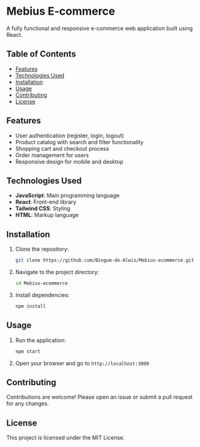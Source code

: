 # Mebius E-commerce

A fully functional and responsive e-commerce web application built using React.

## Table of Contents

- [Features](#features)
- [Technologies Used](#technologies-used)
- [Installation](#installation)
- [Usage](#usage)
- [Contributing](#contributing)
- [License](#license)

## Features

- User authentication (register, login, logout)
- Product catalog with search and filter functionality
- Shopping cart and checkout process
- Order management for users
- Responsive design for mobile and desktop

## Technologies Used

- **JavaScript**: Main programming language
- **React**: Front-end library
- **Tailwind CSS**: Styling
- **HTML**: Markup language

## Installation

1. Clone the repository:
    ```sh
    git clone https://github.com/Bingum-de-Alwis/Mebius-ecommerce.git
    ```
2. Navigate to the project directory:
    ```sh
    cd Mebius-ecommerce
    ```
3. Install dependencies:
    ```sh
    npm install
    ```

## Usage

1. Run the application:
    ```sh
    npm start
    ```
2. Open your browser and go to `http://localhost:3000`

## Contributing

Contributions are welcome! Please open an issue or submit a pull request for any changes.

## License

This project is licensed under the MIT License.
